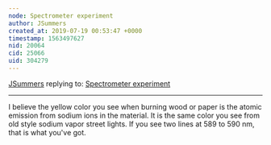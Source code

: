 ```yaml
---
node: Spectrometer experiment
author: JSummers
created_at: 2019-07-19 00:53:47 +0000
timestamp: 1563497627
nid: 20064
cid: 25066
uid: 304279
---
```




[JSummers](../profile/JSummers) replying to: [Spectrometer experiment](../notes/rjane20082/07-10-2019/spectrometer-experiment)

----
I believe the yellow color you see when burning wood or paper is the atomic emission from sodium ions in the material.  It is the same color you see from old style sodium vapor street lights.  If you see two lines at 589 to 590 nm, that is what you've got. 